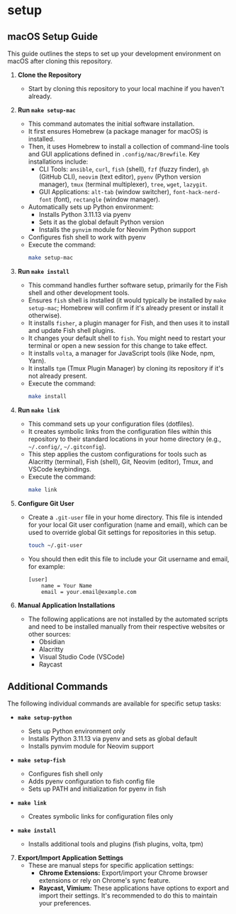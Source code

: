 # setup

## macOS Setup Guide

This guide outlines the steps to set up your development environment on macOS after cloning this repository.

1.  **Clone the Repository**
    *   Start by cloning this repository to your local machine if you haven't already.

2.  **Run `make setup-mac`**
    *   This command automates the initial software installation.
    *   It first ensures Homebrew (a package manager for macOS) is installed.
    *   Then, it uses Homebrew to install a collection of command-line tools and GUI applications defined in `.config/mac/Brewfile`. Key installations include:
        *   CLI Tools: `ansible`, `curl`, `fish` (shell), `fzf` (fuzzy finder), `gh` (GitHub CLI), `neovim` (text editor), `pyenv` (Python version manager), `tmux` (terminal multiplexer), `tree`, `wget`, `lazygit`.
        *   GUI Applications: `alt-tab` (window switcher), `font-hack-nerd-font` (font), `rectangle` (window manager).
    *   Automatically sets up Python environment:
        *   Installs Python 3.11.13 via pyenv
        *   Sets it as the global default Python version
        *   Installs the `pynvim` module for Neovim Python support
    *   Configures fish shell to work with pyenv
    *   Execute the command:
        ```bash
        make setup-mac
        ```

3.  **Run `make install`**
    *   This command handles further software setup, primarily for the Fish shell and other development tools.
    *   Ensures `fish` shell is installed (it would typically be installed by `make setup-mac`; Homebrew will confirm if it's already present or install it otherwise).
    *   It installs `fisher`, a plugin manager for Fish, and then uses it to install and update Fish shell plugins.
    *   It changes your default shell to `fish`. You might need to restart your terminal or open a new session for this change to take effect.
    *   It installs `volta`, a manager for JavaScript tools (like Node, npm, Yarn).
    *   It installs `tpm` (Tmux Plugin Manager) by cloning its repository if it's not already present.
    *   Execute the command:
        ```bash
        make install
        ```

4.  **Run `make link`**
    *   This command sets up your configuration files (dotfiles).
    *   It creates symbolic links from the configuration files within this repository to their standard locations in your home directory (e.g., `~/.config/`, `~/.gitconfig`).
    *   This step applies the custom configurations for tools such as Alacritty (terminal), Fish (shell), Git, Neovim (editor), Tmux, and VSCode keybindings.
    *   Execute the command:
        ```bash
        make link
        ```

5.  **Configure Git User**
    *   Create a `.git-user` file in your home directory. This file is intended for your local Git user configuration (name and email), which can be used to override global Git settings for repositories in this setup.
        ```bash
        touch ~/.git-user
        ```
    *   You should then edit this file to include your Git username and email, for example:
        ```
        [user]
            name = Your Name
            email = your.email@example.com
        ```

6.  **Manual Application Installations**
    *   The following applications are not installed by the automated scripts and need to be installed manually from their respective websites or other sources:
        *   Obsidian
        *   Alacritty
        *   Visual Studio Code (VSCode)
        *   Raycast

## Additional Commands

The following individual commands are available for specific setup tasks:

*   **`make setup-python`**
    *   Sets up Python environment only
    *   Installs Python 3.11.13 via pyenv and sets as global default
    *   Installs pynvim module for Neovim support

*   **`make setup-fish`**
    *   Configures fish shell only
    *   Adds pyenv configuration to fish config file
    *   Sets up PATH and initialization for pyenv in fish

*   **`make link`**
    *   Creates symbolic links for configuration files only

*   **`make install`**
    *   Installs additional tools and plugins (fish plugins, volta, tpm)

7.  **Export/Import Application Settings**
    *   These are manual steps for specific application settings:
        *   **Chrome Extensions:** Export/import your Chrome browser extensions or rely on Chrome's sync feature.
        *   **Raycast, Vimium:** These applications have options to export and import their settings. It's recommended to do this to maintain your preferences.